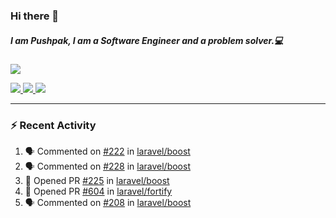 ### Hi there 👋

##### I am Pushpak, I am a Software Engineer and a problem solver.💻

<a href='https://twitter.com/pushpak1300'><a href="https://pushpak1300.me/" target="_blank">
  <img src="https://img.shields.io/badge/website-%23E34F26.svg?&style=for-the-badge" />
</a> 
 
 <a href="https://twitter.com/pushpak1300" target="_blank">
  <img src="https://img.shields.io/badge/twitter-%231DA1F2.svg?&style=for-the-badge&logo=twitter&logoColor=white" />
</a> 

<a href="https://www.linkedin.com/in/pushpak-c-286b17b1/" target="_blank">
  <img src="https://img.shields.io/badge/linkedin-%230077B5.svg?&style=for-the-badge&logo=linkedin&logoColor=white" />
</a> 

<a href="https://dev.to/pushpak1300/" target="_blank">
  <img src="http://img.shields.io/badge/dev.to-gray?style=for-the-badge&logo=dev.to&?logoColor=white?logoWidth=100?label=" />
</a> 


</p>

---

### ⚡ Recent Activity

<!--START_SECTION:activity-->
1. 🗣 Commented on [#222](https://github.com/laravel/boost/issues/222#issuecomment-3239421364) in [laravel/boost](https://github.com/laravel/boost)
2. 🗣 Commented on [#228](https://github.com/laravel/boost/issues/228#issuecomment-3239417061) in [laravel/boost](https://github.com/laravel/boost)
3. 💪 Opened PR [#225](https://github.com/laravel/boost/pull/225) in [laravel/boost](https://github.com/laravel/boost)
4. 💪 Opened PR [#604](https://github.com/laravel/fortify/pull/604) in [laravel/fortify](https://github.com/laravel/fortify)
5. 🗣 Commented on [#208](https://github.com/laravel/boost/issues/208#issuecomment-3228884819) in [laravel/boost](https://github.com/laravel/boost)
<!--END_SECTION:activity-->
